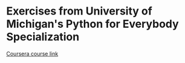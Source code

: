 # Exercises from University of Michigan's Python for Everybody Specialization
[Coursera course link](https://www.coursera.org/specializations/python)
